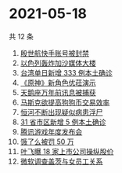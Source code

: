 # 2021-05-18

共 12 条

<!-- BEGIN -->
<!-- 最后更新时间 Tue May 18 2021 11:22:06 GMT+0800 (China Standard Time) -->

1. [殷世航快手账号被封禁](https://www.zhihu.com/search?q=殷世航)
2. [以色列轰炸加沙媒体大楼](https://www.zhihu.com/search?q=以色列)
3. [台湾单日新增 333 例本土确诊](https://www.zhihu.com/search?q=台湾疫情)
4. [《原神》新角色优菈演示](https://www.zhihu.com/search?q=原神)
5. [天鹅座万年前讯息被捕获](https://www.zhihu.com/search?q=天鹅座)
6. [马斯克欲提高狗狗币交易效率](https://www.zhihu.com/search?q=马斯克)
7. [恒河不断出现疑似病患浮尸](https://www.zhihu.com/search?q=恒河)
8. [31 省市区新增 5 例本土确诊](https://www.zhihu.com/search?q=31省市区新增)
9. [腾讯游戏年度发布会](https://www.zhihu.com/search?q=腾讯游戏)
10. [饿了么被罚 50 万](https://www.zhihu.com/search?q=饿了么)
11. [叶飞曝 18 家上市公司操纵股价](https://www.zhihu.com/search?q=叶飞)
12. [微软调查盖茨与女员工关系](https://www.zhihu.com/search?q=比尔盖茨)

<!-- END -->
